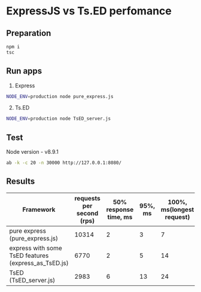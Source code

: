 # ExpressJS vs Ts.ED perfomance

## Preparation

```bash
npm i
tsc
```
## Run apps

1. Express
```bash
NODE_ENV=production node pure_express.js
```
2. Ts.ED

```bash
NODE_ENV=production node TsED_server.js
```

## Test
Node version - v8.9.1
```bash
ab -k -c 20 -n 30000 http://127.0.0.1:8080/
```

## Results


| Framework                                            | requests per second (rps) | 50% response time, ms | 95%, ms | 100%, ms(longest request) |
|------------------------------------------------------|---------------------------|-----------------------|---------|---------------------------|
| pure express (pure_express.js)                       | 10314                     | 2                     | 3       | 7                         |
| express with some TsED features (express_as_TsED.js) | 6770                      | 2                     | 5       | 14                        |
| TsED (TsED_server.js)                                | 2983                      | 6                     | 13      | 24                        |
